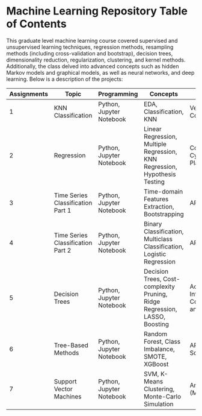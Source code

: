 # Machine Learning Repository Table of Contents

This graduate level machine learning course covered supervised and unsupervised learning techniques, regression methods, resampling methods (including cross-validation and bootstrap), decision trees, dimensionality reduction, regularization, clustering, and kernel methods. Additionally, the class delved into advanced concepts such as hidden Markov models and graphical models, as well as neural networks, and deep learning. Below is a description of the projects:



| Assignments           | Topic                          | Programming             | Concepts                                                            | Data                               |
|-----------------------|--------------------------------|-------------------------|---------------------------------------------------------------------|------------------------------------|
| 1      | KNN Classification             | Python, Jupyter Notebook | EDA, Classification, KNN                                            | Vertebral Column                   |
| 2      | Regression                     | Python, Jupyter Notebook | Linear Regression, Multiple Regression, KNN Regression, Hypothesis Testing | Combined Cycle Power Plant         |
| 3      | Time Series Classification Part 1 | Python, Jupyter Notebook | Time-domain Features Extraction, Bootstrapping                      | AReM data                          |
| 4      | Time Series Classification Part 2 | Python, Jupyter Notebook | Binary Classification, Multiclass Classification, Logistic Regression | AReM data                          |
| 5      | Decision Trees                 | Python, Jupyter Notebook | Decision Trees, Cost-complexity Pruning, Ridge Regression, LASSO, Boosting | Acute Inflammations, Communities and Crime |
| 6      | Tree-Based Methods             | Python, Jupyter Notebook | Random Forest, Class Imbalance, SMOTE, XGBoost                      | APS Failure at Scania Trucks       |
| 7      | Support Vector Machines        | Python, Jupyter Notebook | SVM, K-Means Clustering, Monte-Carlo Simulation                     | Anuran Calls (MFCCs)               |
